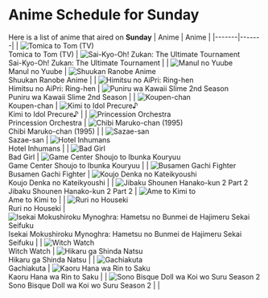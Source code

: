 # Anime Schedule for Sunday
Here is a list of anime that aired on **Sunday** 
| Anime | Anime |
|-------|-------|
| ![Tomica to Tom (TV)](https://cdn.myanimelist.net/images/anime/1521/151096.webp)<br>Tomica to Tom (TV) | ![Sai-Kyo-Oh! Zukan: The Ultimate Tournament](https://cdn.myanimelist.net/images/anime/1531/150143.webp)<br>Sai-Kyo-Oh! Zukan: The Ultimate Tournament |
| ![Manul no Yuube](https://cdn.myanimelist.net/images/anime/1980/96936.webp)<br>Manul no Yuube | ![Shuukan Ranobe Anime](https://cdn.myanimelist.net/images/anime/1260/150826.webp)<br>Shuukan Ranobe Anime |
| ![Himitsu no AiPri: Ring-hen](https://cdn.myanimelist.net/images/anime/1799/148164.webp)<br>Himitsu no AiPri: Ring-hen | ![Puniru wa Kawaii Slime 2nd Season](https://cdn.myanimelist.net/images/anime/1415/150405.webp)<br>Puniru wa Kawaii Slime 2nd Season |
| ![Koupen-chan](https://cdn.myanimelist.net/images/anime/1533/146981.webp)<br>Koupen-chan | ![Kimi to Idol Precure♪](https://cdn.myanimelist.net/images/anime/1277/147358.webp)<br>Kimi to Idol Precure♪ |
| ![Princession Orchestra](https://cdn.myanimelist.net/images/anime/1831/149970.webp)<br>Princession Orchestra | ![Chibi Maruko-chan (1995)](https://cdn.myanimelist.net/images/anime/1108/100604.webp)<br>Chibi Maruko-chan (1995) |
| ![Sazae-san](https://cdn.myanimelist.net/images/anime/1008/98996.webp)<br>Sazae-san | ![Hotel Inhumans](https://cdn.myanimelist.net/images/anime/1900/150443.webp)<br>Hotel Inhumans |
| ![Bad Girl](https://cdn.myanimelist.net/images/anime/1672/148848.webp)<br>Bad Girl | ![Game Center Shoujo to Ibunka Kouryuu](https://cdn.myanimelist.net/images/anime/1943/149719.webp)<br>Game Center Shoujo to Ibunka Kouryuu |
| ![Busamen Gachi Fighter](https://cdn.myanimelist.net/images/anime/1454/150515.webp)<br>Busamen Gachi Fighter | ![Koujo Denka no Kateikyoushi](https://cdn.myanimelist.net/images/anime/1445/150685.webp)<br>Koujo Denka no Kateikyoushi |
| ![Jibaku Shounen Hanako-kun 2 Part 2](https://cdn.myanimelist.net/images/anime/1484/150617.webp)<br>Jibaku Shounen Hanako-kun 2 Part 2 | ![Ame to Kimi to](https://cdn.myanimelist.net/images/anime/1329/150512.webp)<br>Ame to Kimi to |
| ![Ruri no Houseki](https://cdn.myanimelist.net/images/anime/1431/148742.webp)<br>Ruri no Houseki | ![Isekai Mokushiroku Mynoghra: Hametsu no Bunmei de Hajimeru Sekai Seifuku](https://cdn.myanimelist.net/images/anime/1782/150383.webp)<br>Isekai Mokushiroku Mynoghra: Hametsu no Bunmei de Hajimeru Sekai Seifuku |
| ![Witch Watch](https://cdn.myanimelist.net/images/anime/1526/150689.webp)<br>Witch Watch | ![Hikaru ga Shinda Natsu](https://cdn.myanimelist.net/images/anime/1104/148614.webp)<br>Hikaru ga Shinda Natsu |
| ![Gachiakuta](https://cdn.myanimelist.net/images/anime/1682/150432.webp)<br>Gachiakuta | ![Kaoru Hana wa Rin to Saku](https://cdn.myanimelist.net/images/anime/1744/150433.webp)<br>Kaoru Hana wa Rin to Saku |
| ![Sono Bisque Doll wa Koi wo Suru Season 2](https://cdn.myanimelist.net/images/anime/1024/150787.webp)<br>Sono Bisque Doll wa Koi wo Suru Season 2 |  |
